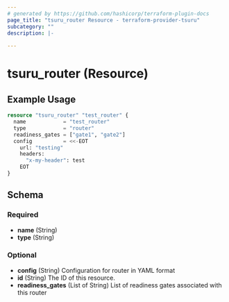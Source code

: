 ```yaml
---
# generated by https://github.com/hashicorp/terraform-plugin-docs
page_title: "tsuru_router Resource - terraform-provider-tsuru"
subcategory: ""
description: |-
  
---
```


# tsuru_router (Resource)



## Example Usage

```terraform
resource "tsuru_router" "test_router" {
  name            = "test_router"
  type            = "router"
  readiness_gates = ["gate1", "gate2"]
  config          = <<-EOT
    url: "testing"
    headers:
      "x-my-header": test
    EOT
}
```

<!-- schema generated by tfplugindocs -->
## Schema

### Required

- **name** (String)
- **type** (String)

### Optional

- **config** (String) Configuration for router in YAML format
- **id** (String) The ID of this resource.
- **readiness_gates** (List of String) List of readiness gates associated with this router


